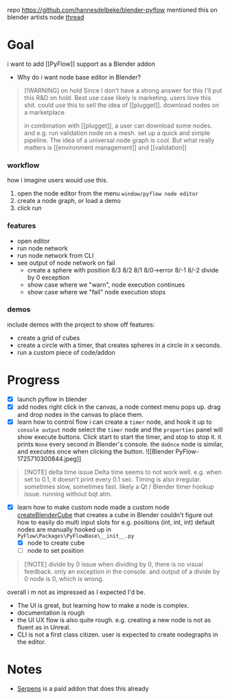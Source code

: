 repo https://github.com/hannesdelbeke/blender-pyflow
mentioned this on blender artists node [thread](https://blenderartists.org/t/unreal-blueprints-houdini-nodes-in-blender/1484937/3)

# Goal
i want to add [[PyFlow]] support as a Blender addon
- Why do i want node base editor in Blender?

> [!WARNING] on hold
>   Since I don't have a strong answer for this I'll put this R&D on hold.
>   Best use case likely is marketing. users love this shit.
>   could use this to sell the idea of [[plugget]]. download nodes on a marketplace
>   
>   in combination with [[plugget]], a user can download some nodes. and e.g. run validation node on a mesh. set up a quick and simple pipeline.
  The idea of a universal node graph is cool. But what really matters is [[environment management]] and [[validation]]

### workflow
how i imagine users would use this.
1. open the node editor from the menu `window/pyflow node editor`
2. create a node graph, or load a demo
3. click run
### features
- open editor
- run node network
- run node network from CLI
- see output of node network on fail
	- create a sphere with position
	  8/3 8/2 8/1 8/0->error  8/-1 8/-2 
	  divide by 0 exception
	- show case where we "warn", node execution continues
	- show case where we "fail" node execution stops
### demos
include demos with the project to show off features:
- create a grid of cubes
- create a circle with a timer, that creates spheres in a circle in x seconds.
- run a custom piece of code/addon

# Progress
- [x] launch pyflow in blender
- [x] add nodes
	right click in the canvas, a node context menu pops up. drag and drop nodes in the canvas to place them.
- [x] learn how to control flow
	i can create a `timer` node, and hook it up to `console output` node
	select the `timer` node and the `properties` panel will show execute buttons. Click start to start the timer, and stop to stop it. it prints `None` every second in Blender's console.
	the `doOnce` node is similar, and executes once when clicking the button.
	![[Blender PyFlow-1725710300844.jpeg]]
	
> [!NOTE] delta time issue
> Delta time seems to not work well. e.g. when set to 0.1, it doesn't print every 0.1 sec. Timing is also irregular. sometimes slow, sometimes fast. 
> likely a Qt / Blender timer hookup issue. running without bqt atm.

- [x] learn how to make custom node
	made a custom node [createBlenderCube](https://github.com/hannesdelbeke/blender-pyflow/blob/main/createBlenderCube.py) that creates a cube in Blender
	couldn't figure out how to easily do multi input slots for e.g. positions (int, int, int)
	default nodes are manually hooked up in `PyFlow\Packages\PyFlowBase\__init__.py`
	- [x] node to create cube
	- [ ] node to set position

> [!NOTE] divide by 0 issue
>  when dividing by 0, there is no visual feedback. only an exception in the console. and output of a divide by 0 node is 0, which is wrong.

overall i m not as impressed as I expected I'd be.
- The UI is great, but learning how to make a node is complex.
- documentation is rough
- the UI UX flow is also quite rough. e.g. creating a new node is not as fluent as in Unreal.
- CLI is not a first class citizen. user is expected to create nodegraphs in the editor.

# Notes
- [Serpens](https://blendermarket.com/products/serpens?ref=94) is a paid addon that does this already